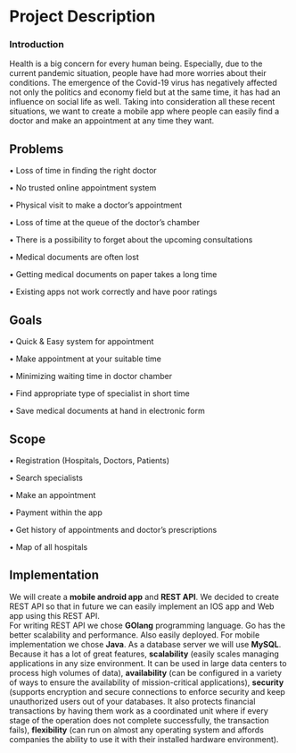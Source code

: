 # Project Description

### Introduction

Health is a big concern for every human being. Especially, due to the current pandemic situation, people have had more worries about their conditions. The emergence of the Covid-19 virus has negatively affected not only the politics and economy field but at the same time, it has had an influence on social life as well. Taking into consideration all these recent situations, we want to create a mobile app where people can easily find a doctor and make an appointment at any time they want.

## Problems
• Loss of time in finding the right doctor 

• No trusted online appointment system

• Physical visit to make a doctor’s appointment

• Loss of time at the queue of the doctor’s chamber

• There is a possibility to forget about the upcoming consultations

• Medical documents are often lost

• Getting medical documents on paper takes a long time

• Existing apps not work correctly and have poor ratings

## Goals
• Quick & Easy system for appointment

• Make appointment at your suitable time

• Minimizing waiting time in doctor chamber

• Find appropriate type of specialist in short time

• Save medical documents at hand in electronic form

## Scope
 
• Registration (Hospitals, Doctors, Patients)
   
• Search specialists

• Make an appointment

• Payment within the app

• Get history of appointments and doctor’s prescriptions

• Map of all hospitals

## Implementation

We will create a **mobile android app** and **REST API**. We decided to create REST API so that in future we can easily implement an IOS app and Web app using this REST API.  
       For writing REST API we chose **GOlang** programming language. Go has the better scalability and performance. Also easily deployed. For mobile implementation we chose **Java**. As a database server we will use **MySQL**. Because it has a lot of great features, **scalability** (easily scales managing applications in any size environment. It can be used in large data centers to process high volumes of data), **availability** (can be configured in a variety of ways to ensure the availability of mission-critical applications), **security** (supports encryption and secure connections to enforce security and keep unauthorized users out of your databases. It also protects financial transactions by having them work as a coordinated unit where if every stage of the operation does not complete successfully, the transaction fails), **flexibility** (can run on almost any operating system and affords companies the ability to use it with their installed hardware environment).
